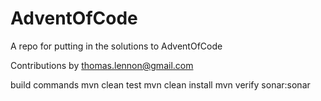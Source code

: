 # AdventOfCode
A repo for putting in the solutions to AdventOfCode

Contributions by thomas.lennon@gmail.com

build commands
mvn clean test
mvn clean install
mvn verify sonar:sonar